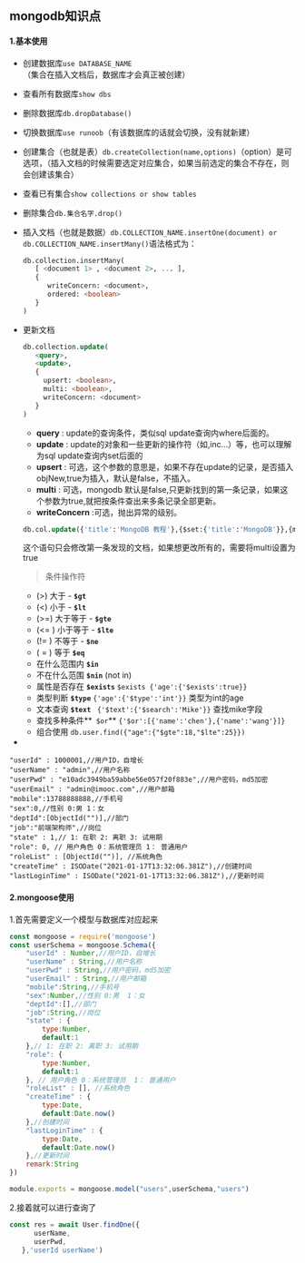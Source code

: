 ## mongodb知识点

#### 1.基本使用

- 创建数据库`use DATABASE_NAME`（集合在插入文档后，数据库才会真正被创建）

- 查看所有数据库`show dbs`

- 删除数据库`db.dropDatabase()`

- 切换数据库`use runoob`（有该数据库的话就会切换，没有就新建）

- 创建集合（也就是表）`db.createCollection(name,options)`（option）是可选项，（插入文档的时候需要选定对应集合，如果当前选定的集合不存在，则会创建该集合）

- 查看已有集合`show collections or show tables`

- 删除集合`db.集合名字.drop()`

- 插入文档（也就是数据）`db.COLLECTION_NAME.insertOne(document) or db.COLLECTION_NAME.insertMany()`语法格式为：

  ```sql
  db.collection.insertMany(
     [ <document 1> , <document 2>, ... ],
     {
        writeConcern: <document>,
        ordered: <boolean>
     }
  )
  ```

- 更新文档

  ```sql
  db.collection.update(
     <query>,
     <update>,
     {
       upsert: <boolean>,
       multi: <boolean>,
       writeConcern: <document>
     }
  )
  ```

  - **query** : update的查询条件，类似sql update查询内where后面的。
  - **update** : update的对象和一些更新的操作符（如$,$inc...）等，也可以理解为sql update查询内set后面的
  - **upsert** : 可选，这个参数的意思是，如果不存在update的记录，是否插入objNew,true为插入，默认是false，不插入。
  - **multi** : 可选，mongodb 默认是false,只更新找到的第一条记录，如果这个参数为true,就把按条件查出来多条记录全部更新。
  - **writeConcern** :可选，抛出异常的级别。

  ```sql
  db.col.update({'title':'MongoDB 教程'},{$set:{'title':'MongoDB'}},{multi:true})
  ```

  这个语句只会修改第一条发现的文档，如果想更改所有的，需要将multi设置为true

  > 条件操作符

  - (>) 大于 - **`$gt`**
  - (<) 小于 - **`$lt`**
  - (>=) 大于等于 - **`$gte`**
  - (<= ) 小于等于 - **`$lte`**
  - (!= ) 不等于 - **`$ne`**
  - ( = ) 等于 **`$eq`**
  - 在什么范围内 **`$in`**
  - 不在什么范围 **`$nin`**    (not in)  
  - 属性是否存在 **`$exists`**    `$exists {'age':{'$exists':true}}`
  - 类型判断 **`$type`**    `{'age':{'$type':'int'}}` 类型为int的age
  - 文本查询 **`$text `**   `{'$text':{'$search':'Mike'}}` 查找mike字段
  - 查找多种条件**` $or`**    `{'$or':[{'name':'chen'},{'name':'wang'}]}`
  - 组合使用 `db.user.find({"age":{"$gte":18,"$lte":25}})`

- 

```
"userId" : 1000001,//用户ID，自增长 
"userName" : "admin",//用户名称 
"userPwd" : "e10adc3949ba59abbe56e057f20f883e",//用户密码，md5加密 
"userEmail" : "admin@imooc.com",//用户邮箱 
"mobile":13788888888,//手机号 
"sex":0,//性别 0:男 1：女 
"deptId":[ObjectId("")],//部门
"job":"前端架构师",//岗位
"state" : 1,// 1: 在职 2: 离职 3: 试用期 
"role": 0, // 用户角色 0：系统管理员 1： 普通用户 
"roleList" : [ObjectId("")], //系统角色 
"createTime" : ISODate("2021-01-17T13:32:06.381Z"),//创建时间
"lastLoginTime" : ISODate("2021-01-17T13:32:06.381Z"),//更新时间
```

#### 2.mongoose使用

1.首先需要定义一个模型与数据库对应起来

```js
const mongoose = require('mongoose')
const userSchema = mongoose.Schema({
    "userId" : Number,//用户ID，自增长
    "userName" : String,//用户名称
    "userPwd" : String,//用户密码，md5加密
    "userEmail" : String,//用户邮箱
    "mobile":String,//手机号
    "sex":Number,//性别 0:男  1：女 
    "deptId":[],//部门
    "job":String,//岗位
    "state" : {
        type:Number,
        default:1
    },// 1: 在职 2: 离职 3: 试用期
    "role": {
        type:Number,
        default:1
    }, // 用户角色 0：系统管理员  1： 普通用户
    "roleList" : [], //系统角色
    "createTime" : {
        type:Date,
        default:Date.now()
    },//创建时间
    "lastLoginTime" : {
        type:Date,
        default:Date.now()
    },//更新时间
    remark:String
})

module.exports = mongoose.model("users",userSchema,"users")
```

2.接着就可以进行查询了

```js
const res = await User.findOne({
      userName,
      userPwd,
   },'userId userName')
```

